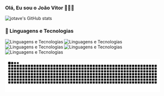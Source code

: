 ### Olá, Eu sou o João Vitor 👨🏻‍💻


![jotave's GitHub stats](https://github-readme-stats.vercel.app/api?username=Devjotavee&show_icons=true&theme=onedark)


### 🤖 Linguagens e Tecnologias
![Linguagens e Tecnologias](https://img.shields.io/badge/Java-ED8B00?style=for-the-badge&logo=openjdk&logoColor=whit)
![Linguagens e Tecnologias](https://img.shields.io/badge/JavaScript-F7DF1E?style=for-the-badge&logo=javascript&logoColor=black)
![Linguagens e Tecnologias](https://img.shields.io/badge/Python-3776AB?style=for-the-badge&logo=python&logoColor=white)
![Linguagens e Tecnologias](https://img.shields.io/badge/C%23-239120?style=for-the-badge&logo=c-sharp&logoColor=white)
![Linguagens e Tecnologias](https://img.shields.io/badge/CSS-239120?&style=for-the-badge&logo=css3&logoColor=white)

<picture align="center">
  <source media="(prefers-color-scheme: dark)" srcset="https://raw.githubusercontent.com/devjotavee/devjotavee/output/github-contribution-grid-snake-dark.svg">
  <source media="(prefers-color-scheme: light)" srcset="https://raw.githubusercontent.com/devjotavee/devjotavee/output/github-contribution-grid-snake-dark.svg">
  <img align="center" alt="github contribution grid snake animation" src="https://raw.githubusercontent.com/devjotavee/devjotavee/output/github-contribution-grid-snake.svg">
</picture>


